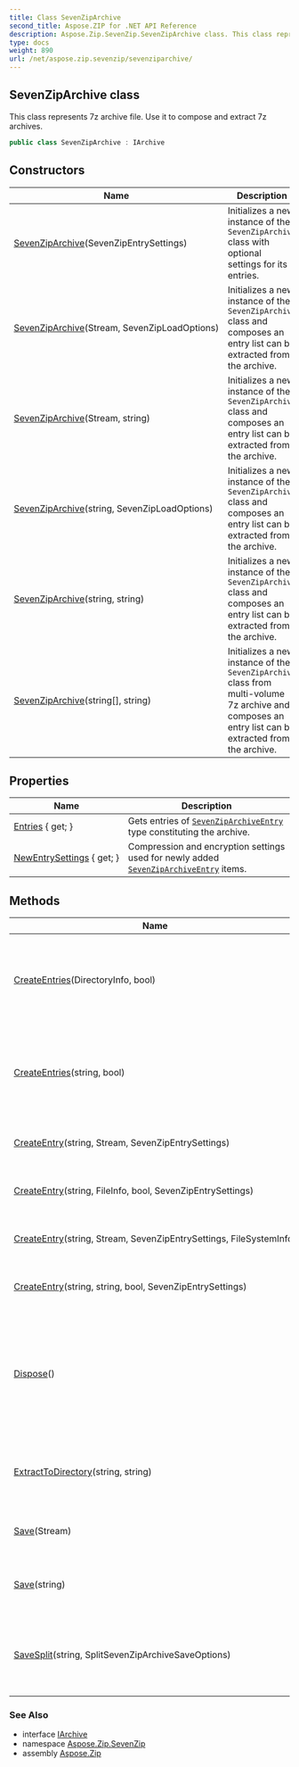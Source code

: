 ```yaml
---
title: Class SevenZipArchive
second_title: Aspose.ZIP for .NET API Reference
description: Aspose.Zip.SevenZip.SevenZipArchive class. This class represents 7z archive file. Use it to compose and extract 7z archives
type: docs
weight: 890
url: /net/aspose.zip.sevenzip/sevenziparchive/
---
```

## SevenZipArchive class

This class represents 7z archive file. Use it to compose and extract 7z archives.

```csharp
public class SevenZipArchive : IArchive
```

## Constructors

| Name | Description |
| --- | --- |
| [SevenZipArchive](sevenziparchive/#constructor)(SevenZipEntrySettings) | Initializes a new instance of the `SevenZipArchive` class with optional settings for its entries. |
| [SevenZipArchive](sevenziparchive/#constructor_1)(Stream, SevenZipLoadOptions) | Initializes a new instance of the `SevenZipArchive` class and composes an entry list can be extracted from the archive. |
| [SevenZipArchive](sevenziparchive/#constructor_2)(Stream, string) | Initializes a new instance of the `SevenZipArchive` class and composes an entry list can be extracted from the archive. |
| [SevenZipArchive](sevenziparchive/#constructor_3)(string, SevenZipLoadOptions) | Initializes a new instance of the `SevenZipArchive` class and composes an entry list can be extracted from the archive. |
| [SevenZipArchive](sevenziparchive/#constructor_4)(string, string) | Initializes a new instance of the `SevenZipArchive` class and composes an entry list can be extracted from the archive. |
| [SevenZipArchive](sevenziparchive/#constructor_5)(string[], string) | Initializes a new instance of the `SevenZipArchive` class from multi-volume 7z archive and composes an entry list can be extracted from the archive. |

## Properties

| Name | Description |
| --- | --- |
| [Entries](../../aspose.zip.sevenzip/sevenziparchive/entries/) { get; } | Gets entries of [`SevenZipArchiveEntry`](../sevenziparchiveentry/) type constituting the archive. |
| [NewEntrySettings](../../aspose.zip.sevenzip/sevenziparchive/newentrysettings/) { get; } | Compression and encryption settings used for newly added [`SevenZipArchiveEntry`](../sevenziparchiveentry/) items. |

## Methods

| Name | Description |
| --- | --- |
| [CreateEntries](../../aspose.zip.sevenzip/sevenziparchive/createentries/#createentries)(DirectoryInfo, bool) | Adds to the archive all files and directories recursively in the directory given. |
| [CreateEntries](../../aspose.zip.sevenzip/sevenziparchive/createentries/#createentries_1)(string, bool) | Adds to the archive all files and directories recursively in the directory given. |
| [CreateEntry](../../aspose.zip.sevenzip/sevenziparchive/createentry/#createentry_1)(string, Stream, SevenZipEntrySettings) | Create a single entry within the archive. |
| [CreateEntry](../../aspose.zip.sevenzip/sevenziparchive/createentry/#createentry)(string, FileInfo, bool, SevenZipEntrySettings) | Create a single entry within the archive. |
| [CreateEntry](../../aspose.zip.sevenzip/sevenziparchive/createentry/#createentry_2)(string, Stream, SevenZipEntrySettings, FileSystemInfo) | Create a single entry within the archive. |
| [CreateEntry](../../aspose.zip.sevenzip/sevenziparchive/createentry/#createentry_3)(string, string, bool, SevenZipEntrySettings) | Create a single entry within the archive. |
| [Dispose](../../aspose.zip.sevenzip/sevenziparchive/dispose/)() | Performs application-defined tasks associated with freeing, releasing, or resetting unmanaged resources. |
| [ExtractToDirectory](../../aspose.zip.sevenzip/sevenziparchive/extracttodirectory/)(string, string) | Extracts all the files in the archive to the directory provided. |
| [Save](../../aspose.zip.sevenzip/sevenziparchive/save/#save)(Stream) | Saves 7z archive to the stream provided. |
| [Save](../../aspose.zip.sevenzip/sevenziparchive/save/#save_1)(string) | Saves archive to a destination file provided. |
| [SaveSplit](../../aspose.zip.sevenzip/sevenziparchive/savesplit/)(string, SplitSevenZipArchiveSaveOptions) | Saves multi-volume archive to destination directory provided. |

### See Also

* interface [IArchive](../../aspose.zip/iarchive/)
* namespace [Aspose.Zip.SevenZip](../../aspose.zip.sevenzip/)
* assembly [Aspose.Zip](../../)


